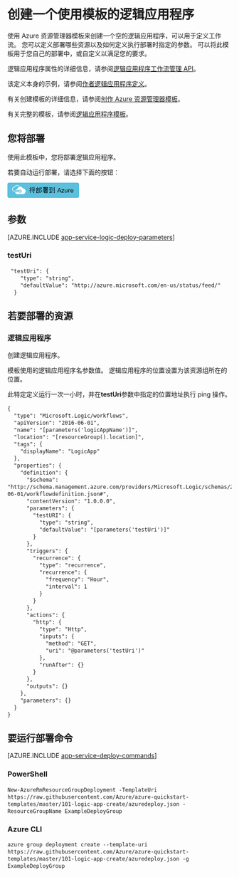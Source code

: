 <properties 
    pageTitle="创建一个使用 Azure 资源管理器模板和 Azure 应用程序服务中的逻辑应用程序 |Microsoft Azure" 
    description="使用 Azure 资源管理器模板用于定义工作流部署一个空的逻辑应用程序。" 
    services="logic-apps" 
    documentationCenter="" 
    authors="MSFTMan" 
    manager="erikre" 
    editor=""/>

<tags 
    ms.service="logic-apps" 
    ms.workload="integration" 
    ms.tgt_pltfrm="na" 
    ms.devlang="na" 
    ms.topic="article" 
    ms.date="07/25/2016" 
    ms.author="deonhe"/>

# <a name="create-a-logic-app-using-a-template"></a>创建一个使用模板的逻辑应用程序

使用 Azure 资源管理器模板来创建一个空的逻辑应用程序，可以用于定义工作流。 您可以定义部署哪些资源以及如何定义执行部署时指定的参数。 可以将此模板用于您自己的部署中，或自定义以满足您的要求。

逻辑应用程序属性的详细信息，请参阅[逻辑应用程序工作流管理 API](https://msdn.microsoft.com/library/azure/mt643788.aspx)。 

该定义本身的示例，请参阅[作者逻辑应用程序定义](app-service-logic-author-definitions.md)。 

有关创建模板的详细信息，请参阅[创作 Azure 资源管理器模板](../resource-group-authoring-templates.md)。

有关完整的模板，请参阅[逻辑应用程序模板](https://github.com/Azure/azure-quickstart-templates/blob/master/101-logic-app-create/azuredeploy.json)。

## <a name="what-you-will-deploy"></a>您将部署

使用此模板中，您将部署逻辑应用程序。

若要自动运行部署，请选择下面的按钮︰  

[![将部署到 Azure](media/app-service-logic-arm-provision/deploybutton.png)](https://portal.azure.com/#create/Microsoft.Template/uri/https%3A%2F%2Fraw.githubusercontent.com%2FAzure%2Fazure-quickstart-templates%2Fmaster%2F101-logic-app-create%2Fazuredeploy.json)

## <a name="parameters"></a>参数

[AZURE.INCLUDE [app-service-logic-deploy-parameters](../../includes/app-service-logic-deploy-parameters.md)]

### <a name="testuri"></a>testUri

     "testUri": {
        "type": "string",
        "defaultValue": "http://azure.microsoft.com/en-us/status/feed/"
      }
    
## <a name="resources-to-deploy"></a>若要部署的资源

### <a name="logic-app"></a>逻辑应用程序

创建逻辑应用程序。

模板使用的逻辑应用程序名参数值。 逻辑应用程序的位置设置为该资源组所在的位置。 

此特定定义运行一次一小时，并在**testUri**参数中指定的位置地址执行 ping 操作。 

    {
      "type": "Microsoft.Logic/workflows",
      "apiVersion": "2016-06-01",
      "name": "[parameters('logicAppName')]",
      "location": "[resourceGroup().location]",
      "tags": {
        "displayName": "LogicApp"
      },
      "properties": {
        "definition": {
          "$schema": "http://schema.management.azure.com/providers/Microsoft.Logic/schemas/2016-06-01/workflowdefinition.json#",
          "contentVersion": "1.0.0.0",
          "parameters": {
            "testURI": {
              "type": "string",
              "defaultValue": "[parameters('testUri')]"
            }
          },
          "triggers": {
            "recurrence": {
              "type": "recurrence",
              "recurrence": {
                "frequency": "Hour",
                "interval": 1
              }
            }
          },
          "actions": {
            "http": {
              "type": "Http",
              "inputs": {
                "method": "GET",
                "uri": "@parameters('testUri')"
              },
              "runAfter": {}
            }
          },
          "outputs": {}
        },
        "parameters": {}
      }
    }


## <a name="commands-to-run-deployment"></a>要运行部署命令

[AZURE.INCLUDE [app-service-deploy-commands](../../includes/app-service-deploy-commands.md)]

### <a name="powershell"></a>PowerShell

    New-AzureRmResourceGroupDeployment -TemplateUri https://raw.githubusercontent.com/Azure/azure-quickstart-templates/master/101-logic-app-create/azuredeploy.json -ResourceGroupName ExampleDeployGroup

### <a name="azure-cli"></a>Azure CLI

    azure group deployment create --template-uri https://raw.githubusercontent.com/Azure/azure-quickstart-templates/master/101-logic-app-create/azuredeploy.json -g ExampleDeployGroup


 
